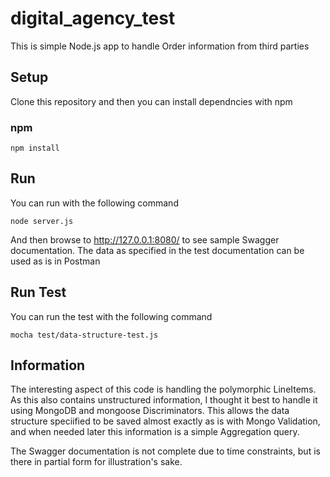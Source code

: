 # digital_agency_test

This is simple Node.js app to handle Order information from third parties

## Setup

Clone this repository and then you can install dependncies with npm

### npm

```shell
npm install
```

## Run

You can run with the following command

```shell
node server.js
```
And then browse to http://127.0.0.1:8080/ to see sample Swagger documentation. The data as specified in the test documentation can be used as is in Postman

## Run Test

You can run the test with the following command

```shell
mocha test/data-structure-test.js
```

## Information

The interesting aspect of this code is handling the polymorphic LineItems. As this also contains unstructured information, I thought it best to handle it using MongoDB and mongoose Discriminators. This allows the data structure speciified to be saved almost exactly as is with Mongo Validation, and when needed later this information is a simple Aggregation query.

The Swagger documentation is not complete due to time constraints, but is there in partial form for illustration's sake.